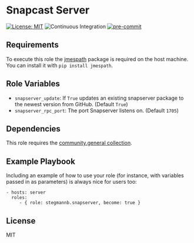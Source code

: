 # Snapcast Server

[![License: MIT](https://img.shields.io/github/license/stegmannb/ansible-role-snapserver)](https://github.com/stegmannb/ansible-role-snapserver/blob/master/LICENSE)
![Continuous Integration](https://github.com/stegmannb/ansible-role-snapserver/workflows/Continuous%20Integration/badge.svg)
[![pre-commit](https://img.shields.io/badge/pre--commit-enabled-brightgreen?logo=pre-commit&logoColor=white)](https://github.com/pre-commit/pre-commit)

## Requirements

To execute this role the [jmespath](https://pypi.org/project/jmespath/) package is required on the host machine.
You can install it with `pip install jmespath`.

## Role Variables

- `snapserver_update`: If `True` updates an existing snapserver package to the newest version from GitHub. (Default `True`)
- `snapserver_rpc_port`: The port Snapserver listens on. (Default `1705`)

## Dependencies

This role requires the [community.general collection](https://galaxy.ansible.com/community/general?extIdCarryOver=true&sc_cid=701f2000001OH7YAAW).

## Example Playbook

Including an example of how to use your role (for instance, with variables passed in as parameters) is always nice for users too:

    - hosts: server
      roles:
         - { role: stegmannb.snapserver, become: true }

## License

MIT
